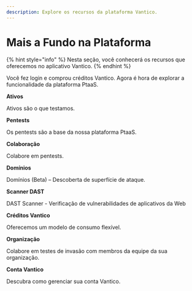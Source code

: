 ```yaml
---
description: Explore os recursos da plataforma Vantico.
---
```


# Mais a Fundo na Plataforma

{% hint style="info" %}
Nesta seção, você conhecerá os recursos que oferecemos no aplicativo Vantico.
{% endhint %}



Você fez login e comprou créditos Vantico. Agora é hora de explorar a funcionalidade da plataforma PtaaS.



**Ativos**&#x20;

Ativos são o que testamos.



**Pentests**

Os pentests são a base da nossa plataforma PtaaS.



**Colaboração**

Colabore em pentests.



**Domínios**

Domínios (Beta) – Descoberta de superfície de ataque.



**Scanner DAST**

DAST Scanner - Verificação de vulnerabilidades de aplicativos da Web



**Créditos Vantico**

Oferecemos um modelo de consumo flexível.



**Organização**

Colabore em testes de invasão com membros da equipe da sua organização.



**Conta Vantico**

Descubra como gerenciar sua conta Vantico.
